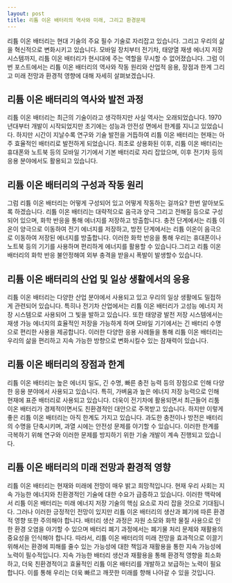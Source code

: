 ```yaml
---
layout: post
title: 리튬 이온 배터리의 역사와 미래, 그리고 환경문제
---
```


리튬 이온 배터리는 현대 기술의 주요 필수 기술로 자리잡고 있습니다. 그리고 우리의 삶을 혁신적으로 변화시키고 있습니다. 모바일 장치부터 전기차, 태양열 재생 에너지 저장 시스템까지, 리튬 이온 배터리가 현시대에 주는 역할을 무시할 수 없어졌습니다. 그럼 이번 포스트에서는 리튬 이온 배터리의 역사와 작동 원리와 산업적 응용, 장점과 한계 그리고 미래 전망과 환경적 영향에 대해 자세히 살펴보겠습니다.


<h2>리튬 이온 배터리의 역사와 발전 과정</h2>
리튬 이온 배터리는 최근의 기술이라고 생각하지만 사실 역사는 오래되었습니다. 1970년대부터 개발이 시작되었지만 초기에는 성능과 안전성 면에서 한계를 지니고 있었습니다. 하지만 시간이 지날수록 연구와 기술 발전을 거듭하여 리튬 이온 배터리는 현재는 아주 효율적인 배터리로 발전하게 되었습니다. 최초로 상용화된 이후, 리튬 이온 배터리는 휴대폰와 노트북 등의 모바일 기기에서 기본 배터리로 자리 잡았으며, 이후 전기차 등의 응용 분야에서도 활용되고 있습니다.


<h2>리튬 이온 배터리의 구성과 작동 원리</h2>
그럼 리튬 이온 배터리는 어떻게 구성되어 있고 어떻게 작동하는 걸까요? 한번 알아보도록 하겠습니다. 리튬 이온 배터리는 대략적으로 음극과 양극 그리고 전해질 등으로 구성되어 있으며, 화학 반응을 통해 에너지를 저장하고 방출합니다. 충전 단계에서는 리튬 이온이 양극으로 이동하여 전기 에너지를 저장하고, 방전 단계에서는 리튬 이온이 음극으로 이동하여 저장된 에너지를 방출합니다. 이러한 화학 반응을 통해 우리는 휴대폰이나 노트북 등의 기기를 사용하며 편리하게 에너지를 활용할 수 있습니다.그리고 리튬 이온 배터리의 화학 반응 불안정해여 외부 충격을 받을시 폭발이 발생할수 있습니다.

<h2>리튬 이온 배터리의 산업 및 일상 생활에서의 응용</h2>
리튬 이온 배터리는 다양한 산업 분야에서 사용되고 있고 우리의 일상 생활에도 밀접하게 관련되어 있습니다. 특히나 전기차 산업에서는 리튬 이온 배터리가 고성능 에너지 저장 시스템으로 사용되어 그 빛을 발하고 있습니다. 또한 태양광 발전 저장 시스템에서는 재생 가능 에너지의 효율적인 저장을 가능하게 하며 모바일 기기에서는 긴 배터리 수명으로 편리한 사용을 제공합니다. 이러한 다양한 응용 사례들을 통해 리튬 이온 배터리는 우리의 삶을 편리하고 지속 가능한 방향으로 변화시킬수 있는 잠재력이 있습니다.


<h2>리튬 이온 배터리의 장점과 한계</h2>
리튬 이온 배터리는 높은 에너지 밀도, 긴 수명, 빠른 충전 능력 등의 장점으로 인해 다양한 응용 분야에서 사용되고 있습니다. 특히, 가벼움과 높은 에너지 저장 능력으로 인해 현재에 표준 배터리로 사용되고 있습니다. 더욱이 전기차에 활용되면서 최근들어 리툼 이온 배터리가 경제적이면서도 친환경적인 대안으로 주목받고 있습니다. 하지만 이렇게 좋은 리튬 이온 배터리는 아직 한계도 가지고 있습니다. 과도한 충전이나 방전은 배터리의 수명을 단축시키며, 과열 시에는 안전성 문제를 야기할 수 있습니다. 이러한 한계를 극복하기 위해 연구와 이러한 문제를 방지하기 위한 기술 개발이 계속 진행되고 있습니다.


<h2>리튬 이온 배터리의 미래 전망과 환경적 영향</h2>
리튬 이온 배터리는 현재와 미래에 전망이 매우 밝고 희망적입니다. 현재 우리 사회는 지속 가능한 에너지와 친환경적인 기술에 대한 수요가 급증하고 있습니다. 이러한 맥락에서 리튬 이온 배터리는 미래 에너지 저장 기술의 핵심 요소로 자리 잡을 것으로 기대됩니다. 그러나 이러한 긍정적인 전망이 있지만 리튬 이온 배터리의 생산과 폐기에 따른 환경적 영향 또한 주의해야 합니다. 배터리 생산 과정은 자원 소모와 화학 물질 사용으로 인한 환경 오염을 야기할 수 있으며 배터리 폐기 과정에서는 폐기물 처리 문제와 재활용의 중요성을 인식해야 합니다. 따라서, 리튬 이온 배터리의 미래 전망을 효과적으로 이끌기 위해서는 환경에 피해를 줄수 있는 가능성에 대한 책임과 재활용을 통한 지속 가능성에 노력이 필수적입니다. 지속 가능한 배터리 생산과 재활용을 통해 환경적 영향을 최소화하고, 더욱 친환경적이고 효율적인 리튬 이온 배터리를 개발하고 보급하는 노력이 필요합니다. 이를 통해 우리는 더욱 빠르고 깨끗한 미래를 향해 나아갈 수 있을 것입니다.